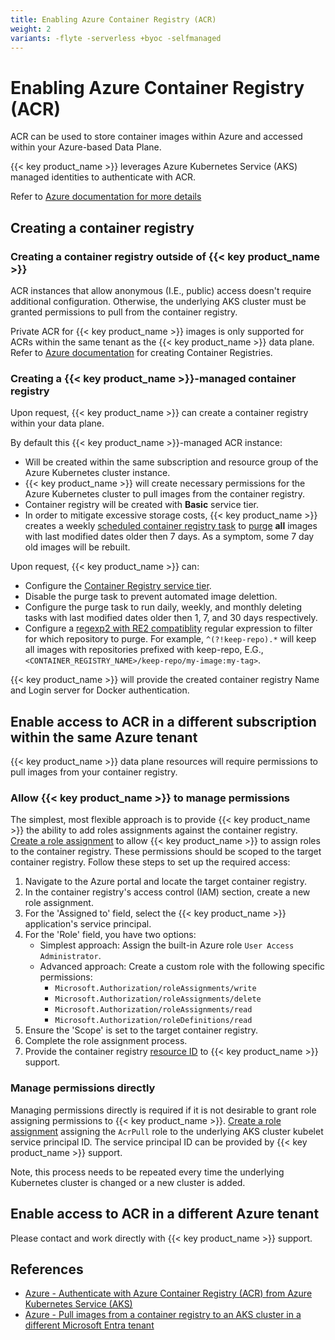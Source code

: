 ```yaml
---
title: Enabling Azure Container Registry (ACR)
weight: 2
variants: -flyte -serverless +byoc -selfmanaged
---
```


# Enabling Azure Container Registry (ACR)

ACR can be used to store container images within Azure and accessed within your Azure-based Data Plane.

{{< key product_name >}} leverages Azure Kubernetes Service (AKS) managed identities to authenticate with ACR.

Refer to [Azure documentation for more details](https://learn.microsoft.com/en-us/azure/container-registry/authenticate-kubernetes-options)

## Creating a container registry

### Creating a container registry outside of {{< key product_name >}}

ACR instances that allow anonymous (I.E., public) access doesn't require additional configuration. Otherwise, the underlying AKS cluster must be granted permissions to pull from the container registry.

Private ACR for {{< key product_name >}} images is only supported for ACRs within the same tenant as the {{< key product_name >}} data plane. Refer to [Azure documentation](https://learn.microsoft.com/en-us/azure/container-registry/container-registry-get-started-portal?tabs=azure-cli) for creating Container Registries.

### Creating a {{< key product_name >}}-managed container registry

Upon request, {{< key product_name >}} can create a container registry within your data plane.

By default this {{< key product_name >}}-managed ACR instance:

* Will be created within the same subscription and resource group of the Azure Kubernetes cluster instance.
* {{< key product_name >}} will create necessary permissions for the Azure Kubernetes cluster to pull images from the container registry.
* Container registry will be created with **Basic** service tier.
* In order to mitigate excessive storage costs, {{< key product_name >}} creates a weekly [scheduled container registry task](https://learn.microsoft.com/en-us/azure/container-registry/container-registry-tasks-scheduled) to [purge](https://learn.microsoft.com/en-us/azure/container-registry/container-registry-auto-purge#use-the-purge-command) **all** images with last modified dates older then 7 days. As a symptom, some 7 day old images will be rebuilt.

Upon request, {{< key product_name >}} can:

* Configure the [Container Registry service tier](https://learn.microsoft.com/en-us/azure/container-registry/container-registry-skus).
* Disable the purge task to prevent automated image delettion.
* Configure the purge task to run daily, weekly, and monthly deleting tasks with last modified dates older then 1, 7, and 30 days respectively.
* Configure a [regexp2 with RE2 compatiblity](https://github.com/dlclark/regexp2) regular expression to filter for which repository to purge. For example, `^(?!keep-repo).*` will keep all images with repositories prefixed with keep-repo, E.G., `<CONTAINER_REGISTRY_NAME>/keep-repo/my-image:my-tag>`.

{{< key product_name >}} will provide the created container registry Name and Login server for Docker authentication.

## Enable access to ACR in a different subscription within the same Azure tenant

{{< key product_name >}} data plane resources will require permissions to pull images from your container registry.

### Allow {{< key product_name >}} to manage permissions

The simplest, most flexible approach is to provide {{< key product_name >}} the ability to add roles assignments against the container registry. [Create a role assignment](https://learn.microsoft.com/en-us/azure/role-based-access-control/role-assignments-portal) to allow {{< key product_name >}} to assign roles to the container registry. These permissions should be scoped to the target container registry. Follow these steps to set up the required access:

1. Navigate to the Azure portal and locate the target container registry.
2. In the container registry's access control (IAM) section, create a new role assignment.
3. For the 'Assigned to' field, select the {{< key product_name >}} application's service principal.
4. For the 'Role' field, you have two options:
    * Simplest approach: Assign the built-in Azure role `User Access Administrator`.
    * Advanced approach: Create a custom role with the following specific permissions:
      * `Microsoft.Authorization/roleAssignments/write`
      * `Microsoft.Authorization/roleAssignments/delete`
      * `Microsoft.Authorization/roleAssignments/read`
      * `Microsoft.Authorization/roleDefinitions/read`
5. Ensure the 'Scope' is set to the target container registry.
6. Complete the role assignment process.
7. Provide the container registry [resource ID](https://learn.microsoft.com/en-us/dotnet/api/microsoft.azure.management.storage.models.resource.id) to {{< key product_name >}} support.

### Manage permissions directly

Managing permissions directly is required if it is not desirable to grant role assigning permissions to {{< key product_name >}}. [Create a role assignment](https://learn.microsoft.com/en-us/azure/role-based-access-control/role-assignments-portal) assigning the `AcrPull` role to the underlying AKS cluster kubelet service principal ID. The service principal ID can be provided by {{< key product_name >}} support.

Note, this process needs to be repeated every time the underlying Kubernetes cluster is changed or a new cluster is added.

## Enable access to ACR in a different Azure tenant

Please contact and work directly with {{< key product_name >}} support.

## References

* [Azure - Authenticate with Azure Container Registry (ACR) from Azure Kubernetes Service (AKS)](https://learn.microsoft.com/en-us/azure/aks/cluster-container-registry-integration?toc=%2Fazure%2Fcontainer-registry%2Ftoc.json&bc=%2Fazure%2Fcontainer-registry%2Fbreadcrumb%2Ftoc.json&tabs=azure-cli)
* [Azure - Pull images from a container registry to an AKS cluster in a different Microsoft Entra tenant](https://learn.microsoft.com/en-us/azure/container-registry/authenticate-aks-cross-tenant)
